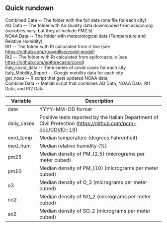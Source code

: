 ## Quick rundown
Combined Data -- The folder with the full data (one file for each city) <br />
AQ Data -- The folder with Air Quality data downloaded from aciqcn.org (variables vary, but they all include PM2.5)<br />
NOAA Data -- The folder with meteorological data (Temperature and Relative Humidity)<br />
Rt1 -- The folder with Rt calculated from rt.live (see https://github.com/rtcovidlive/covid-model)<br />
Rt2 -- The folder with Rt calculated from epiforcasts.io (see https://github.com/epiforecasts/covid)<br />
italy_covid_data -- Time series of covid cases for each city<br />
Italy_Mobility_Report -- Google mobility data for each city<br />
get_noaa -- R script that gets updated NOAA data<br />
Combine Data -- Matlab script that combines AQ Data, NOAA Data, Rt1 Data, and Rt2 Data<br />

| Variable    | Description                                                                                                 |
|-------------|-------------------------------------------------------------------------------------------------------------|
| date        | YYYY-MM-DD format                                                                                           |
| daily_cases | Positive tests reported by the Italian Department of Civil Protection (https://github.com/pcm-dpc/COVID-19) |
| med_temp    | Median temperature (degrees Fahrenheit)                                                                     |
| med_hum     | Median relative humidity (%)                                                                                |
| pm25        | Median density of PM_{2.5} (micrograms per meter cubed)                                                     |
| pm10        | Median density of PM_{10} (micrograms per meter cubed)                                                      |
| o3          | Median density of O_3 (micrograms per meter cubed)                                                          |
| no2         | Median density of NO_2 (micrograms per meter cubed)                                                         |
| so2         | Median density of SO_2 (micrograms per meter cubed)                                                         |
